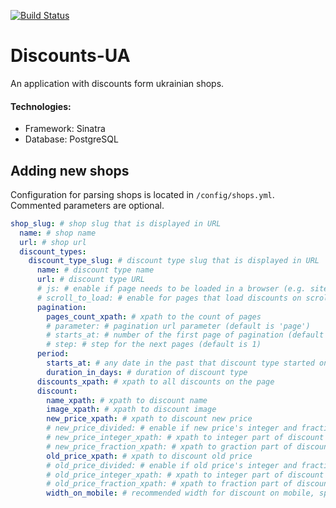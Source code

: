 [![Build Status](https://semaphoreci.com/api/v1/hmlon/discounts-ua/branches/master/shields_badge.svg)](https://semaphoreci.com/hmlon/discounts-ua)
# Discounts-UA
An application with discounts form ukrainian shops.

#### Technologies:
- Framework: Sinatra
- Database: PostgreSQL

## Adding new shops
Configuration for parsing shops is located in `/config/shops.yml`.  
Commented parameters are optional.
``` yml
shop_slug: # shop slug that is displayed in URL
  name: # shop name
  url: # shop url
  discount_types:
    discount_type_slug: # discount type slug that is displayed in URL
      name: # discount type name
      url: # discount type URL
      # js: # enable if page needs to be loaded in a browser (e.g. site on React)
      # scroll_to_load: # enable for pages that load discounts on scroll
      pagination:
        pages_count_xpath: # xpath to the count of pages
        # parameter: # pagination url parameter (default is 'page')
        # starts_at: # number of the first page of pagination (default is 1)
        # step: # step for the next pages (default is 1)
      period:
        starts_at: # any date in the past that discount type started on
        duration_in_days: # duration of discount type
      discounts_xpath: # xpath to all discounts on the page
      discount:
        name_xpath: # xpath to discount name
        image_xpath: # xpath to discount image
        new_price_xpath: # xpath to discount new price
        # new_price_divided: # enable if new price's integer and fraction parts are divided
        # new_price_integer_xpath: # xpath to integer part of discount new price
        # new_price_fraction_xpath: # xpath to graction part of discount new price
        old_price_xpath: # xpath to discount old price
        # old_price_divided: # enable if old price's integer and fraction parts are divided
        # old_price_integer_xpath: # xpath to integer part of discount old price
        # old_price_fraction_xpath: # xpath to fraction part of discount old price
        width_on_mobile: # recommended width for discount on mobile, specified as a fraction of 1 (e.g. 0.5)
```
